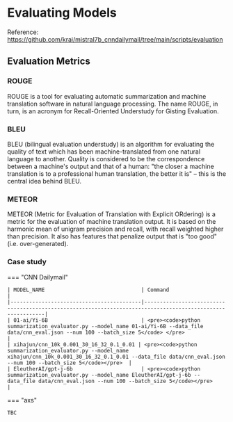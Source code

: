 # Evaluating Models

Reference: https://github.com/krai/mistral7b_cnndailymail/tree/main/scripts/evaluation

## Evaluation Metrics

### ROUGE

ROUGE is a tool for evaluating automatic summarization and machine translation software in natural language processing. The name ROUGE, in turn, is an acronym for Recall-Oriented Understudy for Gisting Evaluation.

### BLEU

BLEU (bilingual evaluation understudy) is an algorithm for evaluating the quality of text which has been machine-translated from one natural language to another. Quality is considered to be the correspondence between a machine's output and that of a human: "the closer a machine translation is to a professional human translation, the better it is" – this is the central idea behind BLEU.

### METEOR

METEOR (Metric for Evaluation of Translation with Explicit ORdering) is a metric for the evaluation of machine translation output. It is based on the harmonic mean of unigram precision and recall, with recall weighted higher than precision. It also has features that penalize output that is "too good" (i.e. over-generated).

### Case study

=== "CNN Dailymail"


    | MODEL_NAME                               | Command                                                                                                    |
    |------------------------------------------|------------------------------------------------------------------------------------------------------------|
    | 01-ai/Yi-6B                              | <pre><code>python summarization_evaluator.py --model_name 01-ai/Yi-6B --data_file data/cnn_eval.json --num 100 --batch_size 5</code> </pre>              |
    | xihajun/cnn_10k_0.001_30_16_32_0.1_0.01 | <pre><code>python summarization_evaluator.py --model_name xihajun/cnn_10k_0.001_30_16_32_0.1_0.01 --data_file data/cnn_eval.json --num 100 --batch_size 5</code></pre>  |
    | EleutherAI/gpt-j-6b                      | <pre><code>python summarization_evaluator.py --model_name EleutherAI/gpt-j-6b --data_file data/cnn_eval.json --num 100 --batch_size 5</code></pre>      |


=== "axs"

    TBC


